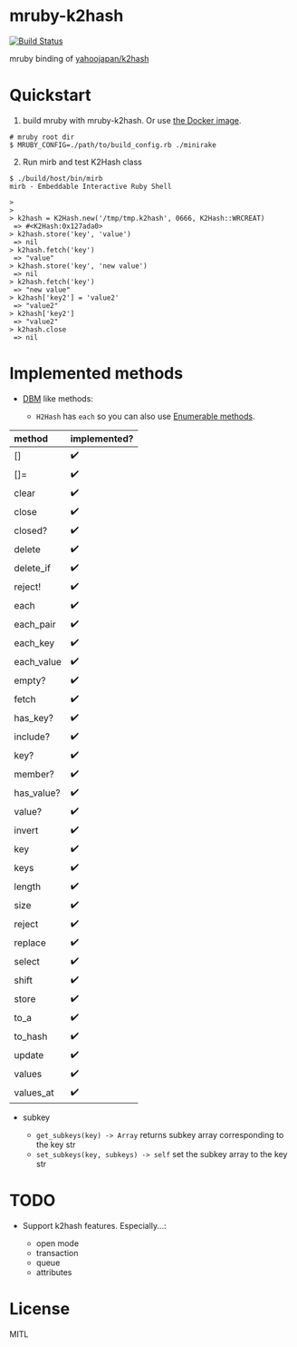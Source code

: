 # mruby-k2hash

[![Build Status](https://travis-ci.org/syucream/mruby-k2hash.svg?branch=master)](https://travis-ci.org/syucream/mruby-k2hash)

mruby binding of [yahoojapan/k2hash](https://github.com/yahoojapan/k2hash)

# Quickstart

1. build mruby with mruby-k2hash. Or use [the Docker image](https://hub.docker.com/r/syucream/mruby-k2hash/).

```
# mruby root dir
$ MRUBY_CONFIG=./path/to/build_config.rb ./minirake
```



2. Run mirb and test K2Hash class

```
$ ./build/host/bin/mirb
mirb - Embeddable Interactive Ruby Shell

> 
>
> k2hash = K2Hash.new('/tmp/tmp.k2hash', 0666, K2Hash::WRCREAT)
 => #<K2Hash:0x127ada0>
> k2hash.store('key', 'value')
 => nil
> k2hash.fetch('key')
 => "value"
> k2hash.store('key', 'new value')
 => nil
> k2hash.fetch('key')
 => "new value"
> k2hash['key2'] = 'value2'
 => "value2"
> k2hash['key2']
 => "value2"
> k2hash.close
 => nil
```

# Implemented methods

* [DBM](http://ruby-doc.org/stdlib-2.3.3/libdoc/dbm/rdoc/DBM.html) like methods:

  - `H2Hash` has `each` so you can also use [Enumerable methods](https://ruby-doc.org/core-2.3.3/Enumerable.html).


| method      | implemented?       |
|:------------|--------------------|
| []          | :heavy_check_mark: |
| []=         | :heavy_check_mark: |
| clear       | :heavy_check_mark: |
| close       | :heavy_check_mark: |
| closed?     | :heavy_check_mark: |
| delete      | :heavy_check_mark: |
| delete_if   | :heavy_check_mark: |
| reject!     | :heavy_check_mark: |
| each        | :heavy_check_mark: |
| each_pair   | :heavy_check_mark: |
| each_key    | :heavy_check_mark: |
| each_value  | :heavy_check_mark: |
| empty?      | :heavy_check_mark: |
| fetch       | :heavy_check_mark: |
| has_key?    | :heavy_check_mark: |
| include?    | :heavy_check_mark: |
| key?        | :heavy_check_mark: |
| member?     | :heavy_check_mark: |
| has_value?  | :heavy_check_mark: |
| value?      | :heavy_check_mark: |
| invert      | :heavy_check_mark: |
| key         | :heavy_check_mark: |
| keys        | :heavy_check_mark: |
| length      | :heavy_check_mark: |
| size        | :heavy_check_mark: |
| reject      | :heavy_check_mark: |
| replace     | :heavy_check_mark: |
| select      | :heavy_check_mark: |
| shift       | :heavy_check_mark: |
| store       | :heavy_check_mark: |
| to_a        | :heavy_check_mark: |
| to_hash     | :heavy_check_mark: |
| update      | :heavy_check_mark: |
| values      | :heavy_check_mark: |
| values_at   | :heavy_check_mark: |

* subkey

  - `get_subkeys(key) -> Array` returns subkey array corresponding to the key str
  - `set_subkeys(key, subkeys) -> self` set the subkey array to the key str

# TODO

* Support k2hash features. Especially...:

  - open mode
  - transaction
  - queue
  - attributes

# License

MITL
